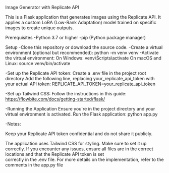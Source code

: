 Image Generator with Replicate API

This is a Flask application that generates images using the Replicate API. It applies a custom LoRA (Low-Rank Adaptation) model trained on specific images to create unique outputs.

Prerequisites
-Python 3.7 or higher
-pip (Python package manager)

Setup
-Clone this repository or download the source code.
-Create a virtual environment (optional but recommended):
  python -m venv venv
-Activate the virtual environment:
  On Windows: venv\Scripts\activate
  On macOS and Linux: source venv/bin/activate
  
-Set up the Replicate API token:
  Create a .env file in the project root directory
  Add the following line, replacing your_replicate_api_token with your actual API token:
    REPLICATE_API_TOKEN=your_replicate_api_token
    
-Set up Tailwind CSS:
  Follow the instructions in this guide: https://flowbite.com/docs/getting-started/flask/
  
-Running the Application
  Ensure you're in the project directory and your virtual environment is activated.
  Run the Flask application:
    python app.py
    
-Notes:

  Keep your Replicate API token confidential and do not share it publicly.
  
  The application uses Tailwind CSS for styling. Make sure to set it up correctly.
  If you encounter any issues, ensure all files are in the correct locations and that the Replicate API token is set   
  correctly in the .env file.
  For more details on the implementation, refer to the comments in the app.py file
